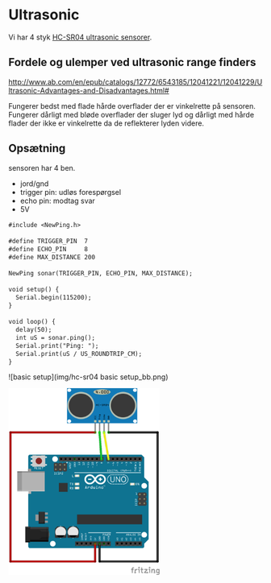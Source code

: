# Ultrasonic
Vi har 4 styk [HC-SR04 ultrasonic sensorer](https://www.amazon.com/SainSmart-HC-SR04-Ranging-Detector-Distance/dp/B004U8TOE6).

## Fordele og ulemper ved ultrasonic range finders
http://www.ab.com/en/epub/catalogs/12772/6543185/12041221/12041229/Ultrasonic-Advantages-and-Disadvantages.html#

Fungerer bedst med flade hårde overflader der er vinkelrette på sensoren.
Fungerer dårligt med bløde overflader der sluger lyd og dårligt med hårde flader der ikke er vinkelrette da de reflekterer lyden videre.

## Opsætning
sensoren har 4 ben.

* jord/gnd
* trigger pin: udløs forespørgsel
* echo pin: modtag svar
* 5V

```
#include <NewPing.h>
 
#define TRIGGER_PIN  7
#define ECHO_PIN     8
#define MAX_DISTANCE 200
 
NewPing sonar(TRIGGER_PIN, ECHO_PIN, MAX_DISTANCE);

void setup() {
  Serial.begin(115200);
}
 
void loop() {
  delay(50);
  int uS = sonar.ping();
  Serial.print("Ping: ");
  Serial.print(uS / US_ROUNDTRIP_CM);
}
```
![basic setup](img/hc-sr04 basic setup_bb.png)

<img src="img/hc-sr04 basic setup_bb.png" alt="basic setup" width=300 style="width:300px">

